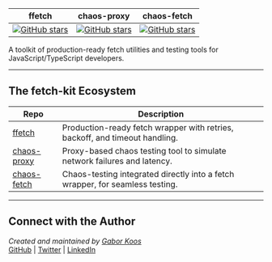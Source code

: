| ffetch | chaos-proxy | chaos-fetch |
|--------|------------|------------|
| [![GitHub stars](https://img.shields.io/github/stars/fetch-kit/ffetch?style=social)](https://github.com/fetch-kit/ffetch) | [![GitHub stars](https://img.shields.io/github/stars/fetch-kit/chaos-proxy?style=social)](https://github.com/fetch-kit/chaos-proxy) | [![GitHub stars](https://img.shields.io/github/stars/fetch-kit/chaos-fetch?style=social)](https://github.com/fetch-kit/chaos-fetch) |

A toolkit of production-ready fetch utilities and testing tools for JavaScript/TypeScript developers.

---

## The fetch-kit Ecosystem

| Repo | Description |
|------|-------------|
| [ffetch](https://github.com/fetch-kit/ffetch) | Production-ready fetch wrapper with retries, backoff, and timeout handling. |
| [chaos-proxy](https://github.com/fetch-kit/chaos-proxy) | Proxy-based chaos testing tool to simulate network failures and latency. |
| [chaos-fetch](https://github.com/fetch-kit/chaos-fetch) | Chaos-testing integrated directly into a fetch wrapper, for seamless testing. |

---

## Connect with the Author

*Created and maintained by [Gabor Koos](https://gaborkoos.com)*  
[GitHub](https://github.com/gkoos) | [Twitter](https://x.com/gkoos430) | [LinkedIn](https://www.linkedin.com/in/gabor-koos/)
